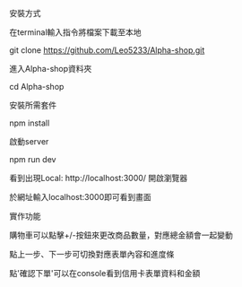 安裝方式

在terminal輸入指令將檔案下載至本地

  git clone https://github.com/Leo5233/Alpha-shop.git

進入Alpha-shop資料夾

  cd Alpha-shop

安裝所需套件

  npm install

啟動server

  npm run dev

看到出現Local:   http://localhost:3000/ 開啟瀏覽器

於網址輸入localhost:3000即可看到畫面

實作功能

  購物車可以點擊+/-按鈕來更改商品數量，對應總金額會一起變動
  
  點上一步、下一步可切換對應表單內容和進度條

  點'確認下單'可以在console看到信用卡表單資料和金額
